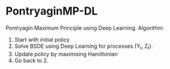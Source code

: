 # PontryaginMP-DL

Pontryagin Maximum Principle using Deep Learning. 
Algorithm:
1. Start with initial policy
2. Solve BSDE using Deep Learning for processes (Y<sub>t</sub>, Z<sub>t</sub>).
3. Update policy by maximising Hamiltonian
4. Go back to 2.


